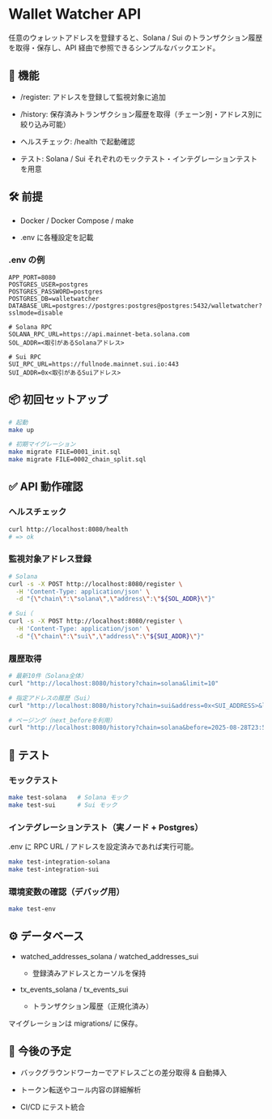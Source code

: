 # Wallet Watcher API

任意のウォレットアドレスを登録すると、Solana / Sui のトランザクション履歴を取得・保存し、API 経由で参照できるシンプルなバックエンド。

## 🚀 機能

- /register: アドレスを登録して監視対象に追加

- /history: 保存済みトランザクション履歴を取得（チェーン別・アドレス別に絞り込み可能）

- ヘルスチェック: /health で起動確認

- テスト: Solana / Sui それぞれのモックテスト・インテグレーションテストを用意

## 🛠 前提

- Docker / Docker Compose / make

- .env に各種設定を記載

### .env の例

```.env
APP_PORT=8080
POSTGRES_USER=postgres
POSTGRES_PASSWORD=postgres
POSTGRES_DB=walletwatcher
DATABASE_URL=postgres://postgres:postgres@postgres:5432/walletwatcher?sslmode=disable

# Solana RPC
SOLANA_RPC_URL=https://api.mainnet-beta.solana.com
SOL_ADDR=<取引があるSolanaアドレス>

# Sui RPC
SUI_RPC_URL=https://fullnode.mainnet.sui.io:443
SUI_ADDR=0x<取引があるSuiアドレス>
```

## 📦 初回セットアップ

```bash
# 起動
make up

# 初期マイグレーション
make migrate FILE=0001_init.sql
make migrate FILE=0002_chain_split.sql
```

## ✅ API 動作確認

### ヘルスチェック

```bash
curl http://localhost:8080/health
# => ok
```

### 監視対象アドレス登録

```bash
# Solana
curl -s -X POST http://localhost:8080/register \
  -H 'Content-Type: application/json' \
  -d "{\"chain\":\"solana\",\"address\":\"${SOL_ADDR}\"}"

# Sui（
curl -s -X POST http://localhost:8080/register \
  -H 'Content-Type: application/json' \
  -d "{\"chain\":\"sui\",\"address\":\"${SUI_ADDR}\"}"
```

### 履歴取得

```bash
# 最新10件（Solana全体）
curl "http://localhost:8080/history?chain=solana&limit=10"

# 指定アドレスの履歴（Sui）
curl "http://localhost:8080/history?chain=sui&address=0x<SUI_ADDRESS>&limit=20"

# ページング（next_beforeを利用）
curl "http://localhost:8080/history?chain=solana&before=2025-08-28T23:59:59Z&limit=10"
```


## 🧪 テスト

### モックテスト

```bash
make test-solana   # Solana モック
make test-sui      # Sui モック
```
### インテグレーションテスト（実ノード + Postgres）

.env に RPC URL / アドレスを設定済みであれば実行可能。

```bash
make test-integration-solana
make test-integration-sui
```

### 環境変数の確認（デバッグ用）

```bash
make test-env
```

## ⚙️ データベース

- watched_addresses_solana / watched_addresses_sui
  - 登録済みアドレスとカーソルを保持

- tx_events_solana / tx_events_sui
  - トランザクション履歴（正規化済み）

マイグレーションは migrations/ に保存。

## 📌 今後の予定

- バックグラウンドワーカーでアドレスごとの差分取得 & 自動挿入

- トークン転送やコール内容の詳細解析

- CI/CD にテスト統合
